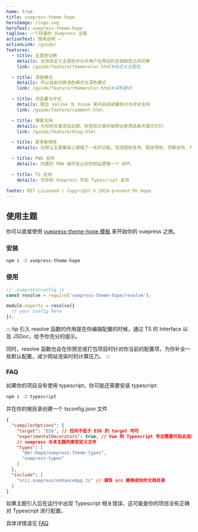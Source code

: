 ```yaml
---
home: true
title: vuepress-theme-hope
heroImage: /logo.svg
heroText: vuepress-theme-hope
tagline: 一个轻量的 Vuepress 主题
actionText: 使用说明 →
actionLink: /guide/
features:
  - title: 主题色切换
    details: 支持自定义主题色并允许用户在预设的主题颜色之间切换
    link: /guide/feature/themecolor.html#自定义主题色

  - title: 深色模式
    details: 可以自由切换浅色模式与深色模式
    link: /guide/feature/themecolor.html#深色模式

  - title: 浏览量与评论
    details: 配合 Valine 与 Vssue 来开启阅读量统计与评论支持
    link: /guide/feature/comment.html

  - title: 博客支持
    details: 为你的文章添加日期、标签和分类并按照访客筛选条件展示它们
    link: /guide/feature/blog.html

  - title: 更多新特性
    details: 在默认主题基础上增强了一系列功能，包括图标支持、路径导航、页脚支持、作者显示等

  - title: PWA 支持
    details: 内置的 PWA 插件会让你的网站更像一个 APP。

  - title: TS 支持
    details: 为你的 Vuepress 开启 Typescript 支持

footer: MIT Licensed | Copyright © 2019-present Mr.Hope
---
```


## 使用主题

你可以直接使用 [vuepress-theme-hope 模板](https://github.com/Mister-Hope/vuepress-theme-hope-template) 来开始你的 vuepress 之旅。

### 安装

```bash
npm i -D vuepress-theme-hope
```

### 使用

```js
// .vuepress/config.js
const resolve = require('vuepress-theme-hope/resolve');

module.exports = resolve({
  // your config here
});
```

::: tip
引入 resolve 函数的作用是在你编辑配置的时候，通过 TS 的 Interface 以及 JSDoc，给予你充分的提示。

同时，resolve 函数也会在你预览或打包项目时针对你当前的配置项，为你补全一些默认配置，减少网站渲染时的计算压力。
:::

### FAQ

如果你的项目没有使用 typescript，你可能还需要安装 typescript:

```bash
npm i -D typescript
```

并在你的根目录创建一个 tsconfig.json 文件

```json
{
  "compilerOptions": {
    "target": "ES6", // 任何不低于 ES6 的 target 均可
    "experimentalDecorators": true, // Vue 的 Typescript 写法需要开启此选项
    // vuepress 与本主题的类型定义文件
    "types": [
      "@mr-hope/vuepress-theme-types",
      "vuepress-types"
    ]
  },
  "include": [
    "src/.vuepress/enhanceApp.ts" // 请将 src 替换成你的文档目录
  ]
}
```

如果主题引入后在运行中出现 Typescript 相关错误，这可能是你的项目没有正确对 Typescript 进行配置。

具体详情请见 [FAQ](FAQ/readme.md)
